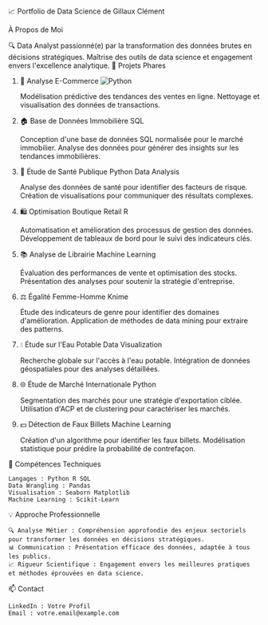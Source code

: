 📈 Portfolio de Data Science de Gillaux Clément

À Propos de Moi

🔍 Data Analyst passionné(e) par la transformation des données brutes en décisions stratégiques. Maîtrise des outils de data science et engagement envers l'excellence analytique.
🚀 Projets Phares
1. 🛒 Analyse E-Commerce
   ![Python](https://img.shields.io/badge/Python-3776AB?style=flat&logo=python&logoColor=white)

    Modélisation prédictive des tendances des ventes en ligne.
    Nettoyage et visualisation des données de transactions.

3. 🏠 Base de Données Immobilière SQL

    Conception d'une base de données SQL normalisée pour le marché immobilier.
    Analyse des données pour générer des insights sur les tendances immobilières.

4. 🏥 Étude de Santé Publique Python Data Analysis

    Analyse des données de santé pour identifier des facteurs de risque.
    Création de visualisations pour communiquer des résultats complexes.

5. 🛍️ Optimisation Boutique Retail R

    Automatisation et amélioration des processus de gestion des données.
    Développement de tableaux de bord pour le suivi des indicateurs clés.

6. 📚 Analyse de Librairie Machine Learning

    Évaluation des performances de vente et optimisation des stocks.
    Présentation des analyses pour soutenir la stratégie d'entreprise.

7. ⚖️ Égalité Femme-Homme Knime

    Étude des indicateurs de genre pour identifier des domaines d'amélioration.
    Application de méthodes de data mining pour extraire des patterns.

8. 💧 Étude sur l'Eau Potable Data Visualization

    Recherche globale sur l'accès à l'eau potable.
    Intégration de données géospatiales pour des analyses détaillées.

9. 🌐 Étude de Marché Internationale Python

    Segmentation des marchés pour une stratégie d'exportation ciblée.
    Utilisation d'ACP et de clustering pour caractériser les marchés.

10. 💵 Détection de Faux Billets Machine Learning

    Création d'un algorithme pour identifier les faux billets.
    Modélisation statistique pour prédire la probabilité de contrefaçon.

🧰 Compétences Techniques

    Langages : Python R SQL
    Data Wrangling : Pandas
    Visualisation : Seaborn Matplotlib
    Machine Learning : Scikit-Learn

💡 Approche Professionnelle

    🔍 Analyse Métier : Compréhension approfondie des enjeux sectoriels pour transformer les données en décisions stratégiques.
    📊 Communication : Présentation efficace des données, adaptée à tous les publics.
    📈 Rigueur Scientifique : Engagement envers les meilleures pratiques et méthodes éprouvées en data science.

📫 Contact

    LinkedIn : Votre Profil
    Email : votre.email@example.com
